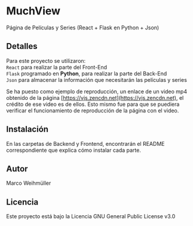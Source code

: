 # MuchView
Página de Películas y Series (React + Flask en Python + Json)

## Detalles
Para este proyecto se utilizaron:<br>
`React` para realizar la parte del Front-End<br>
`Flask` programado en **Python**, para realizar la parte del Back-End<br>
`Json` para almacenar la información que necesitarán las películas y series

Se ha puesto como ejemplo de reproducción, un enlace de un video mp4 obtenido de la página [https://vjs.zencdn.net](https://vjs.zencdn.net), el crédito de ese video es de ellos. Esto mismo fue para que se puediera verificar el funcionamiento de reproducción de la página con el video.

## Instalación
En las carpetas de Backend y Frontend, encontrarán el README correspondiente que explica cómo instalar cada parte.

## Autor
Marco Weihmüller

## Licencia
Este proyecto está bajo la Licencia GNU General Public License v3.0
